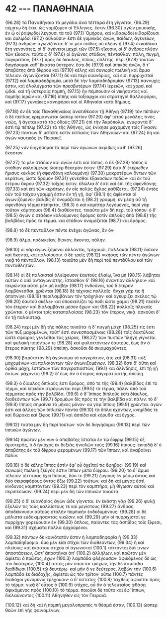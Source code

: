 
# 42 --- ΠΑΝΑΘΗΝΑΙΑ

{96.28} τὰ Παναθήναια τὰ μεγάλα ἀνὰ τέτταρα ἔτη γίγνεται, {96.29} πέμπτῳ δὴ ἔτει, ὡς νομίζομεν οἱ Ἑλληνες. ἔστιν {96.30} ἀγὼν μουσικῆς, ἐν ᾧ οἱ ῥαψῳδοὶ λέγουσι τὰ τοῦ  {97.1} Ὁμήρου, καὶ κιθαρῳδοὶ κιθαρίζουσι και ἀυλῳδοὶ {97.2} αὐλοῦσιν· ἔστι δὲ γυμνικὸς ἀγών, παίδων, ἀγενείων, {97.3} ἀνδρῶν· ἀγωνίζονται δ’ οἱ μὲν παῖδες οὐ πλέον ἢ {97.4} ἑκκαίδεκα ἔτη γεγονότες, οἱ δ’ ἀγένειοι μεχρὶ τῶν {97.5} εἴκοσιν, οἱ δ’ ἄνδρες πλέον τῶν εἴκοσιν. τούτοις δ’ {97.6} οἱ ἀγῶνες στάδιον, πένταθλον, πάλη, πυγμή, παγκράτιον, {97.7} πρὸς δὲ δίαυλος, ἵππιος, ὁπλίτης. περὶ {97.8} τούτων διηγήσομαι καθ’ ἕκαστα ὕστερον. ἔστι δὲ {97.9} καὶ ἱππικὸς ἀγῶν, ὅ τ’ ἀποβάτης ἀπὸ δίφρου καὶ {97.10} κέλης καὶ συνωρὶς πωλικὴ καὶ ἅρμα τέλειον. ἀγωνίζονται {97.11} δὲ καὶ περὶ εὐανδρίας, καί εἰσι πυρριχισταὶ {97.12} καὶ λαμπαδηδρομία. μετὰ δὲ τὴν λαμπαδηδρομίαν {97.13} παννυχὶς ἐστιν, καὶ ὀλολύγματα τῶν πρεσβυτέρων {97.14} ἱερειῶν, καὶ χοροὶ καὶ ᾠδαί. καὶ τῇ ὑστεραίᾳ πομπή, {97.15} ἣν πέμπουσιν οἱ νικήσαντες καὶ πομπῆς ἱερῶν καὶ {97.16} ἱππῆς καὶ ταξίαρχοι καὶ στρατηγοὶ θαλλοφόροι, καὶ {97.17} γυναῖκες κανηφόροι καὶ οἱ Ἀθηναῖοι κατὰ δήμους.

{97.18} ἐν δὲ τοῖς Παναθηναίοις ἀνατιθέασιν τῇ Ἀθήνῃ {97.19} τὸν πέπλον· ὁ δὲ πέπλος κρεμάννυται ὥσπερ ἱστίον {97.20} ἀφ’ ἱστοῦ μεγάλης τινὸς νεώς, ἣ ἄγεται κατὰ τὰς ὁδοὺς {97.21} ἐπὶ τὴν Ἀκρόπολιν. ἐνυφαντὰ δ’ ἐστὶ τῷ πέπλῳ {97.22} τὰ τῆς Ἀθήνης, ὡς ἐνίκησε μαχομένη τοῖς Γίγασιν. {97.23} πάντων δ’ ὑστάτη ἐστὶν ἐστίασις τῶν Ἀθηναίων· καὶ {97.24} δὴ καὶ ἀγὼν ναυτικὸς ἐν Πειραιεῖ.

{97.25} νῦν διηγήσομαι τὰ περὶ τῶν ἀγώνων ἀκριβῶς καθ’ {97.26} ἕκαστον.

{97.27} τὸ μὲν στάδιον καὶ ἀγών ἐστι καὶ τόπος. ὁ δὲ {97.28} τόπος ὁ στάδιον καλούμενος ὥσπερ θέατρόν ἐστιν· {97.29} ἔστι δ’ ἑτέρωθεν ἥμισυς κύκλος (ἡ σφενδόνη καλουμένη) {97.30} μακροτέρων ὄντων τῶν κεράτων, ὥστε δρόμον {97.31} γενέσθαι ἑξακοσίων ποδῶν· καὶ ἐκ τοῦ ἐτέρου ἄκρου {97.32} τοῖχός ἐστιν. ἑδώλια δ’ ἐστὶ καὶ ἐπὶ τῆς σφενδόνης {97.33} καὶ ἐπὶ τῶν κεράτων, ἐν οἷς πολὺς ὄχλος καθίζεται. {97.34} ἐντὸς οὖν τοῦ τοίχου γραμμή ἐστιν ἐν τῇ γῇ, ἀφ’  {98.1} ἧς ἀφίενται οἱ ἀγωνιζόμενοι· βαλβὶς δ’ ὀνομάζεται ἡ {98.2} γραμμή. ἐν μέσῃ αὖ τᾖ σφενδόνῃ τέρμα πέπηκται, {98.3} ὁ καὶ καμπτὴρ λεγόμενος, περὶ γὰρ τοῦτον κάμπτουσι {98.4} διαθέοντες. τοιαῦτα μὲν δὴ περὶ τοῦ τόπου· ὁ δ’ {98.5} ἀγὼν ὁ στάδιον καλούμενος δρόμος ἐστὶν ἁπλοῦς ἀπὸ {98.6} τῆς βαλβῖδος πρὸς τὸ τέρμα. καὶ στάδιον ὀνομάζεται {98.7} καὶ δρόμος.

{98.8} τὸ δὲ πένταθλον πέντε ἐνέχει ἀγῶνας, ἓν ὄν·

{98.9} ἅλμα, ποδωκείαν, δίσκον, ἄκοντα, πάλην.

{98.10} οἱ γὰρ ἀγωνιζόμενοι ἅλλονται, τρέχουσι, πάλλουσι {98.11} δίσκον καὶ ἄκοντα, καὶ παλαίουσιν. ὁ δὲ τρεῖς {98.12} νικήσας τῶν πέντε ἀγώνων νικᾷ τὸ πένταθλον. {98.13} τοιαῦτα μὲν δὴ περὶ τοῦ πεντάθλου καὶ τῶν πενταθλητῶν.

{98.14} οἱ δὲ παλαισταὶ ἀλείφουσιν ἑαυτοὺς ἐλαίῳ, ἵνα μὴ {98.15} λάβηται αὑτῶν ὁ αἰεὶ ἀνταγωνιστής. ἵστασθον δ’ {98.16} ἐναντίον ἀλλήλοιν· καὶ πειρῶνται αὐτοὶ μὲν μὴ λαβὴν {98.17} ἐνδοῦναι, τοῦ δ ἑτέρον λαμβάνεσθαι. χρῶνται {98.18} δὲ τέχναις πολλαῖς· ἄγχει γάρ τις ἢ ἀποπνίγει {98.19} περιλαμβάνων τὸν τράχηλον· καὶ ἀγκυρίζει σκέλος τῷ {98.20} ἑαυτοῦ σκέλει· καὶ ὑποσκελίζει τῷ ποδὶ ὥστε χαμαὶ {98.21} πεσεῖν τὸν ἕτερον· καὶ διαλαμβάνει μέσον ἔχων· καὶ {98.22} πολλαῖς πλοκαῖς χρῶνται. ὁ μέντοι τρὶς καταπαλαίσας {98.23} τὸν ἕτερον, νικᾷ. ἀσκοῦσι δ’ ἐν τῇ παλαίστρᾳ.

{98.24} περὶ μὲν δὴ τῆς πάλης τοιαῦτα· ἡ δ’ πυγμὴ μάχη {98.25} τίς ἐστι τῶν πὺξ μαχομένων, τοῦτ’ ἐστὶ συνεσπασμένοις {98.26} τοῖς δακτύλοις ὥστε σφαίρας γενέσθαι τάς χεῖρας. {98.27} τῶν πυκτῶν πληγὴ γίγνεται καὶ φυλακὴ παιόντων τε {98.28} καὶ φυλαττόντων ἑαυτούς, ἕως ἂν ὁ ἕτερος πύκτης {98.29} ἀπείπῃ. ἀσκοῦσι δὲ σκιαμαχοῦντες.

{98.30} βαρύτατον δὴ ἀγώνισμα τὸ παγκράτιον, ἅτε καὶ {98.31} πὺξ μαχομένων καὶ παλαιόντων τῶν ἀγωνιζομένων. {98.32} ἔστι δ’ ἀὕτη καὶ ὀρθία μάχη, ἑστώτων τῶν παγκρατιαστῶν,  {99.1} καὶ ἁλίνδησις, ἐπὶ τῇ γᾖ ὄντων. μάχονται {99.2} δ’ ἕως ἂν ὁ ἕτερος παγκρατιαστὴς ἀπείπῃ.

{99.3} ὁ δίαυλος διπλοῦς ἐστι δρόμος, ἀπό τε τῆς {99.4} βαλβῖδος ἐπὶ τὸ τέρμα, καὶ ἐπειδὰν στρέφωνται περὶ {99.5} τὸ τέρμα, πάλιν ἀπὸ τοῦ τέρματος πρὸς τὴν βαλβῖδα. {99.6} ὁ δ’ ἵππιος διπλοῦς ἐστι δίαυλος, διαθεόντων τῶν {99.7} δρομέων δὶς πρός τε τὴν βαλβῖδα καὶ πάλιν. τὸ δ’ {99.8} ἵππιος σημαίνει τὸ μῆκος μόνον· οὐ γὰρ ἵπποις {99.9} χρῶνται. ἀγών ἐστι καὶ ἄλλος τῶν ὁπλιτῶν πάντα {99.10} τὰ ὅπλα ἐχόντων, κνημῖδάς τε καὶ θώρακα καὶ ξίφος {99.11} καὶ ἀσπίδα καὶ κόρυθα καὶ ἔγχος.

{99.12} ταῦτα μὲν δὴ περὶ τούτων· νῦν δὲ διηγήσομαι {99.13} περὶ τῶν ἱππικῶν ἀγώνων.

{99.14} πρῶτον μέν νυν ὁ ἀποβάτης ἵσταται ἐν τῷ δίφρῳ {99.15} ἐξ ἀριστερᾶς, ὁ δ ἡνιόχος ἐκ δεξιᾶς ἡνιολῶν τοὺς {99.16} ἵππους· ἐκπηδᾷ δ’ ὁ ἀποβάτης ἐκ τοῦ δίφρου φερομένων {99.17} τῶν ἵππων, καὶ ἀναβαίνει πάλιν.

{99.18} ὁ δὲ κέλης ἵππος ἐστὶν ἐφ’ οὗ ὀχεῖταί τις ἔφηβος· {99.19} καὶ συνωρὶς πωλικὴ ζεῦγός ἐστιν ἵππων μετὰ δίφρου. {99.20} το δ’ ἅρμα τέλειον τέτταρας ἔχει ἵππους, δύο τε {99.21} ζυγίους ἐν μέσῳ ὄντας καὶ δύο σειραφόρους ὄντας ἔξω {99.22} τούτων. καὶ δὴ καὶ μέγας ἐστὶ κίνδυνος καμπτόντων {99.23} περὶ τὸν καμπτῆρα, μὴ θίγωσιν αὐτοῦ καὶ περιπέσωσιν. {99.24} περὶ μὲν δὴ τῶν ἱππικῶν τοιαῦτα.

{99.25} ὁ δ’ εὐανδρίας ἀγὼν ὧδε γίγνεται. ἐν ἑκάστῃ γὰρ {99.26} φυλῇ ἐξελών τις τοὺς καλλίστους τε καὶ μεγίστους {99.27} ἄνδρας, ἀποδείκνυσιν αὐτοὺς στολὴν πομπικὴν ἐνδεδυμένους· {99.28} οἱ δὲ μάλιστα εὐδοκιμήσαντας νικῶσιν. καὶ {99.29} μὴν οἱ πυρριχισταί γε πυρρίχην χορεύουσιν ἐν {99.30} ὅπλοις, παίοντες τὰς ἀσπίδας τοῖς ξίφεσι, καὶ {99.31} σχήματα πολλὰ ὀρχούμενοι.

{99.32} πάντων δὲ καινότατόν ἐστιν ἡ λαμπαδηφορία ἢ {99.33} λαμπαδηδρομία. δύο μέν εἰσι στίχοι τῶν διαθεόντων, {99.34} ἢ καὶ πλείους· καὶ ἑκάστου στίχου οἱ ἀγωνισταὶ  {100.1} τάττονται διά τινων ἀποστάσεων, ὥστ’ ἀποστῆναι ἀπ’ {100.2} ἀλλήλων. καὶ πρῶτον μὲν ἀφίεται ὁ πρῶτος, ἔχων {100.3} λαμπάδα φλέγουσαν· ἀφικόμενος δὲ ὡς τὸν δεύτερον, {100.4} αὐτὸς μέν παύεται τρέχων, τὴν δὲ λαμπάδα διαδίδωσι {100.5} τῷ δευτέρῳ· καὶ μὴν ὅ γε δεύτερος, λαβὼν τὴν {100.6} λαμπάδα ἐκ διαδοχῆς, ἀφίεται ὡς τὸν τρίτον· οὕτω {100.7} πάντες διαδόχοι γενόμενοι τρέχουσιν· ὁ δ’ ὕστατος {100.8} ταχθεὶς ἀφίκεται πρὸς τὸ τέρμα. νικᾷ δ’ οὗτος ὁ {100.9} στίχος, οὗ ἂν ὁ τελευταῖος φθάσῃ ἀφικόμενος πρὸς {100.10} τὸ τέρμα. ποιοῦσι δὲ τοῦτο καὶ ἐφ’ ἵππων, διελαύνοντες {100.11} Ἀθήνηθεν εἰς τὸν Πειραιᾶ.

{100.12} καὶ δὴ καὶ ἡ πομπὴ μεγαλοπρεπές τι θέαμά ἐστιν, {100.13} ὥσπερ θεῶν ἐπὶ γῆς φαινομένων.

